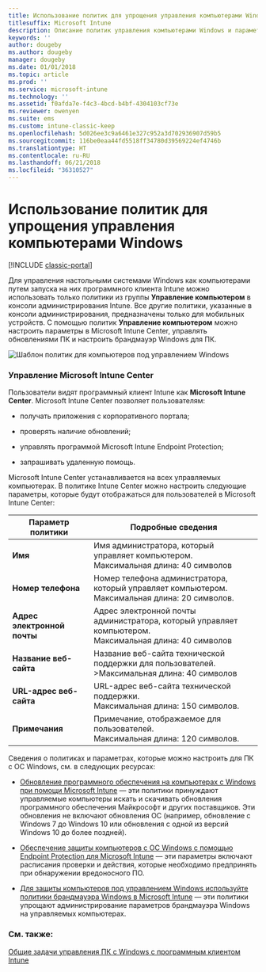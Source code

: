 ```yaml
---
title: Использование политик для упрощения управления компьютерами Windows
titlesuffix: Microsoft Intune
description: Описание политик управления компьютерами Windows и параметров для Центра Microsoft Intune.
keywords: ''
author: dougeby
ms.author: dougeby
manager: dougeby
ms.date: 01/01/2018
ms.topic: article
ms.prod: ''
ms.service: microsoft-intune
ms.technology: ''
ms.assetid: f0afda7e-f4c3-4bcd-b4bf-4304103cf73e
ms.reviewer: owenyen
ms.suite: ems
ms.custom: intune-classic-keep
ms.openlocfilehash: 5d026ee3c9a6461e327c952a3d702936907d59b5
ms.sourcegitcommit: 116be0eaa44fd5518ff34780d39569224ef4746b
ms.translationtype: HT
ms.contentlocale: ru-RU
ms.lasthandoff: 06/21/2018
ms.locfileid: "36310527"
---
```

# <a name="use-policies-to-simplify-windows-pc-management"></a>Использование политик для упрощения управления компьютерами Windows

[!INCLUDE [classic-portal](includes/classic-portal.md)]

Для управления настольными системами Windows как компьютерами путем запуска на них программного клиента Intune можно использовать только политики из группы **Управление компьютером** в консоли администрирования Intune. Все другие политики, указанные в консоли администрирования, предназначены только для мобильных устройств. С помощью политик **Управление компьютером** можно настроить параметры в Microsoft Intune Center, управлять обновлениями ПК и настроить брандмауэр Windows для ПК.

![Шаблон политик для компьютеров под управлением Windows](media/pc_policy_template.png)

### <a name="manage-the-microsoft-intune-center"></a>Управление Microsoft Intune Center
Пользователи видят программный клиент Intune как **Microsoft Intune Center**. Microsoft Intune Center позволяет пользователям:

-   получать приложения с корпоративного портала;

-   проверять наличие обновлений;

-   управлять программой Microsoft Intune Endpoint Protection;

-  запрашивать удаленную помощь.

Microsoft Intune Center устанавливается на всех управляемых компьютерах. В политике Intune Center можно настроить следующие параметры, которые будут отображаться для пользователей в Microsoft Intune Center:

|Параметр политики|Подробные сведения|
|------------------|--------------------|
|**Имя**|Имя администратора, который управляет компьютером.<br />Максимальная длина: 40 символов|
|**Номер телефона**|Номер телефона администратора, который управляет компьютером.<br />Максимальная длина: 20 символов.|
|**Адрес электронной почты**|Адрес электронной почты администратора, который управляет компьютером.<br />Максимальная длина: 40 символов|
|**Название веб-сайта**|Название веб-сайта технической поддержки для пользователей.<br />>Максимальная длина: 40 символов|
|**URL-адрес веб-сайта**|URL-адрес веб-сайта технической поддержки.<br />Максимальная длина: 150 символов.|
|**Примечания**|Примечание, отображаемое для пользователей.<br />Максимальная длина: 120 символов.|

Сведения о политиках и параметрах, которые можно настроить для ПК с ОС Windows, см. в следующих ресурсах:

- [Обновление программного обеспечения на компьютерах с Windows при помощи Microsoft Intune](keep-windows-pcs-up-to-date-with-software-updates-in-microsoft-intune.md) — эти политики принуждают управляемые компьютеры искать и скачивать обновления программного обеспечения Майкрософт и других поставщиков. Эти обновления не включают обновления ОС (например, обновление с Windows 7 до Windows 10 или обновления с одной из версий Windows 10 до более поздней).

- [Обеспечение защиты компьютеров с ОС Windows с помощью Endpoint Protection для Microsoft Intune](help-secure-windows-pcs-with-endpoint-protection-for-microsoft-intune.md) — эти параметры включают расписания проверки и действия, которые необходимо предпринять при обнаружении вредоносного ПО.

- [Для защиты компьютеров под управлением Windows используйте политики брандмауэра Windows в Microsoft Intune](help-protect-windows-pcs-using-windows-firewall-policies-in-microsoft-intune.md) — эти политики упрощают администрирование параметров брандмауэра Windows на управляемых компьютерах.


### <a name="see-also"></a>См. также:

[Общие задачи управления ПК с Windows с программным клиентом Intune](common-windows-pc-management-tasks-with-the-microsoft-intune-computer-client.md)
